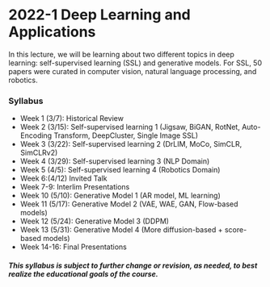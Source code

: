# 2022-1 Deep Learning and Applications

In this lecture, we will be learning about two different topics in deep learning: self-supervised learning (SSL) and generative models. For SSL, 50 papers were curated in computer vision, natural language processing, and robotics. 

### Syllabus
- Week 1 (3/7): Historical Review
- Week 2 (3/15): Self-supervised learning 1 (Jigsaw, BiGAN, RotNet, Auto-Encoding Transform, DeepCluster, Single Image SSL)
- Week 3 (3/22): Self-supervised learning 2 (DrLIM, MoCo, SimCLR, SimCLRv2)
- Week 4 (3/29): Self-supervised learning 3 (NLP Domain)
- Week 5 (4/5): Self-supervised learning 4 (Robotics Domain)
- Week 6:(4/12) Invited Talk 
- Week 7-9: Interlim Presentations
- Week 10 (5/10): Generative Model 1 (AR model, ML learning)
- Week 11 (5/17): Generative Model 2 (VAE, WAE, GAN, Flow-based models)
- Week 12 (5/24): Generative Model 3 (DDPM)
- Week 13 (5/31): Generative Model 4 (More diffusion-based + score-based models)
- Week 14-16: Final Presentations

##### This syllabus is subject to further change or revision, as needed, to best realize the educational goals of the course.

